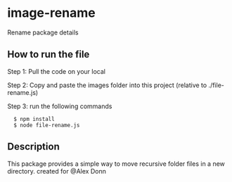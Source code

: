 # image-rename
Rename package details

## How to run the file
Step 1: Pull the code on your local

Step 2: Copy and paste the images folder into this project (relative to ./file-rename.js)

Step 3: run the following commands 


  ```
    $ npm install
    $ node file-rename.js
  ```

## Description
This package provides a simple way to move recursive folder files in a new directory.
created for @Alex Donn

